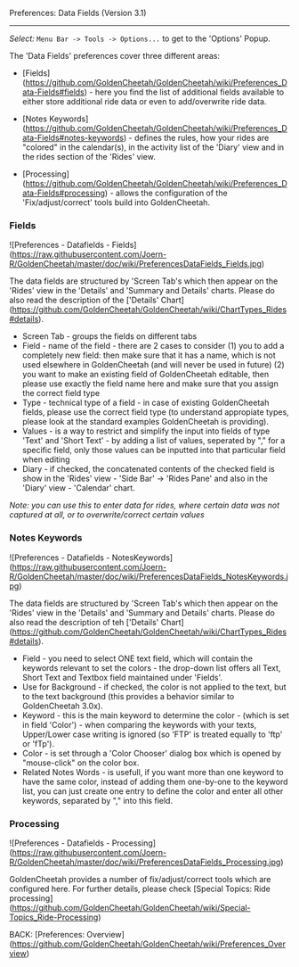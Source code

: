 Preferences: Data Fields (Version 3.1)
***

_Select:_ `Menu Bar -> Tools -> Options...` to get to the 'Options' Popup.

The 'Data Fields' preferences cover three different areas:

* [Fields] (https://github.com/GoldenCheetah/GoldenCheetah/wiki/Preferences_Data-Fields#fields) - here you find the list of additional fields available to either store additional ride data or even to add/overwrite ride data.

* [Notes Keywords] (https://github.com/GoldenCheetah/GoldenCheetah/wiki/Preferences_Data-Fields#notes-keywords) - defines the rules, how your rides are "colored" in the calendar(s), in the activity list of the 'Diary' view and in the rides section of the 'Rides' view.

* [Processing] (https://github.com/GoldenCheetah/GoldenCheetah/wiki/Preferences_Data-Fields#processing) - allows the configuration of the 'Fix/adjust/correct' tools build into GoldenCheetah.

### Fields

![Preferences - Datafields - Fields] (https://raw.githubusercontent.com/Joern-R/GoldenCheetah/master/doc/wiki/PreferencesDataFields_Fields.jpg)

The data fields are structured by 'Screen Tab's which then appear on the 'Rides' view in the 'Details' and 'Summary and Details' charts. Please do also read the description of the ['Details' Chart] (https://github.com/GoldenCheetah/GoldenCheetah/wiki/ChartTypes_Rides#details).

* Screen Tab - groups the fields on different tabs 
* Field - name of the field - there are 2 cases to consider (1) you to add a completely new field: then make sure that it has a name, which is not used elsewhere in GoldenCheetah (and will never be used in future) (2) you want to make an existing field of GoldenCheetah editable, then please use exactly the field name here and make sure that you assign the correct field type
* Type - technical type of a field - in case of existing GoldenCheetah fields, please use the correct field type (to understand appropiate types, please look at the standard examples GoldenCheetah is providing).
* Values - is a way to restrict and simplify the input into fields of type 'Text' and 'Short Text' - by adding a list of values, seperated by "," for a specific field, only those values can be inputted into that particular field when editing 
* Diary - if checked, the concatenated contents of the checked field is show in the 'Rides' view - 'Side Bar' -> 'Rides Pane' and also in the 'Diary' view - 'Calendar' chart.

_Note: you can use this to enter data for rides, where certain data was not captured at all, or to overwrite/correct certain values_

### Notes Keywords

![Preferences - Datafields - NotesKeywords] (https://raw.githubusercontent.com/Joern-R/GoldenCheetah/master/doc/wiki/PreferencesDataFields_NotesKeywords.jpg)

The data fields are structured by 'Screen Tab's which then appear on the 'Rides' view in the 'Details' and 'Summary and Details' charts. Please do also read the description of teh ['Details' Chart] (https://github.com/GoldenCheetah/GoldenCheetah/wiki/ChartTypes_Rides#details).

* Field - you need to select ONE text field, which will contain the keywords relevant to set the colors - the drop-down list offers all Text, Short Text and Textbox field maintained under 'Fields'.
* Use for Background - if checked, the color is not applied to the text, but to the text background (this provides a behavior similar to GoldenCheetah 3.0x).
* Keyword - this is the main keyword to determine the color - (which is set in field 'Color') - when comparing the keywords with your texts, Upper/Lower case writing is ignored (so 'FTP' is treated equally to 'ftp' or 'fTp').
* Color - is set through a 'Color Chooser' dialog box which is opened by "mouse-click" on the color box.
* Related Notes Words - is usefull, if you want more than one keyword to have the same color, instead of adding them one-by-one to the keyword list, you can just create one entry to define the color and enter all other keywords, separated by "," into this field.

### Processing

![Preferences - Datafields - Processing] (https://raw.githubusercontent.com/Joern-R/GoldenCheetah/master/doc/wiki/PreferencesDataFields_Processing.jpg)

GoldenCheetah provides a number of fix/adjust/correct tools which are configured here. For further details, please check [Special Topics: Ride processing] (https://github.com/GoldenCheetah/GoldenCheetah/wiki/Special-Topics_Ride-Processing)

BACK: [Preferences: Overview] (https://github.com/GoldenCheetah/GoldenCheetah/wiki/Preferences_Overview)
